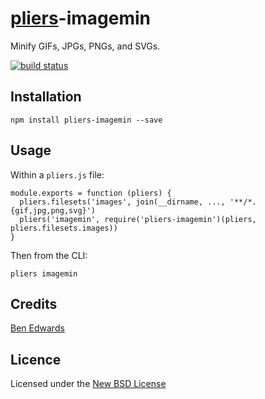 # [pliers](https://pliersjs.github.io/)-imagemin

Minify GIFs, JPGs, PNGs, and SVGs.

[![build status](https://secure.travis-ci.org/pliersjs/pliers-imagemin.png)](http://travis-ci.org/pliersjs/pliers-imagemin)

## Installation

```
npm install pliers-imagemin --save
```

## Usage

Within a `pliers.js` file:

```
module.exports = function (pliers) {
  pliers.filesets('images', join(__dirname, ..., '**/*.{gif,jpg,png,svg}')
  pliers('imagemin', require('pliers-imagemin')(pliers, pliers.filesets.images))
}
```

Then from the CLI:

```
pliers imagemin
```

## Credits
[Ben Edwards](https://github.com/benedfit/)

## Licence
Licensed under the [New BSD License](http://opensource.org/licenses/bsd-license.php)
